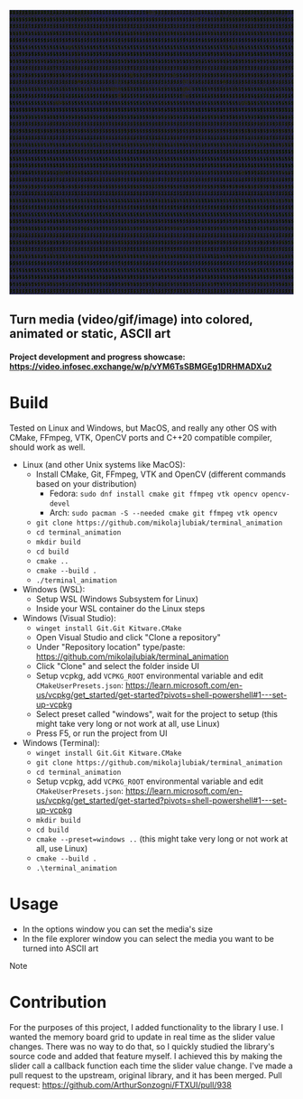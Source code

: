 ![Animation showcase](docs/showcase.gif "Animation showcase")

## Turn media (video/gif/image) into colored, animated or static, ASCII art
#### Project development and progress showcase: https://video.infosec.exchange/w/p/vYM6TsSBMGEg1DRHMADXu2

# Build
Tested on Linux and Windows, but MacOS, and really any other OS with CMake, FFmpeg, VTK, OpenCV ports and C++20 compatible compiler, should work as well.

* Linux (and other Unix systems like MacOS):
    * Install CMake, Git, FFmpeg, VTK and OpenCV (different commands based on your distribution)
        * Fedora: `sudo dnf install cmake git ffmpeg vtk opencv opencv-devel`
        * Arch: `sudo pacman -S --needed cmake git ffmpeg vtk opencv`
    * `git clone https://github.com/mikolajlubiak/terminal_animation`
    * `cd terminal_animation`
    * `mkdir build`
    * `cd build`
    * `cmake ..`
    * `cmake --build .`
    * `./terminal_animation`
* Windows (WSL):
    * Setup WSL (Windows Subsystem for Linux)
    * Inside your WSL container do the Linux steps
* Windows (Visual Studio):
    * `winget install Git.Git Kitware.CMake`
    * Open Visual Studio and click "Clone a repository"
    * Under "Repository location" type/paste: https://github.com/mikolajlubiak/terminal_animation
    * Click "Clone" and select the folder inside UI
    * Setup vcpkg, add `VCPKG_ROOT` environmental variable and edit `CMakeUserPresets.json`: https://learn.microsoft.com/en-us/vcpkg/get_started/get-started?pivots=shell-powershell#1---set-up-vcpkg
    * Select preset called "windows", wait for the project to setup (this might take very long or not work at all, use Linux)
    * Press F5, or run the project from UI
* Windows (Terminal):
    * `winget install Git.Git Kitware.CMake`
    * `git clone https://github.com/mikolajlubiak/terminal_animation`
    * `cd terminal_animation`
    * Setup vcpkg, add `VCPKG_ROOT` environmental variable and edit `CMakeUserPresets.json`: https://learn.microsoft.com/en-us/vcpkg/get_started/get-started?pivots=shell-powershell#1---set-up-vcpkg
    * `mkdir build`
    * `cd build`
    * `cmake --preset=windows ..` (this might take very long or not work at all, use Linux)
    * `cmake --build .`
    * `.\terminal_animation`

# Usage
* In the options window you can set the media's size
* In the file explorer window you can select the media you want to be turned into ASCII art

> [!NOTE]
> # Contribution
> For the purposes of this project, I added functionality to the library I use.
> I wanted the memory board grid to update in real time as the slider value changes.
> There was no way to do that, so I quickly studied the library's source code and added that feature myself.
> I achieved this by making the slider call a callback function each time the slider value change.
> I've made a pull request to the upstream, original library, and it has been merged.
> Pull request: https://github.com/ArthurSonzogni/FTXUI/pull/938
